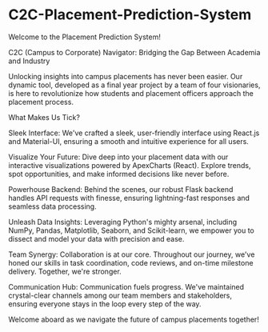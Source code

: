 # C2C-Placement-Prediction-System

Welcome to the Placement Prediction System!

C2C (Campus to Corporate) Navigator: Bridging the Gap Between Academia and Industry

Unlocking insights into campus placements has never been easier. Our dynamic tool, developed as a final year project by a team of four visionaries, is here to revolutionize how students and placement officers approach the placement process.

What Makes Us Tick?

Sleek Interface: We've crafted a sleek, user-friendly interface using React.js and Material-UI, ensuring a smooth and intuitive experience for all users.

Visualize Your Future: Dive deep into your placement data with our interactive visualizations powered by ApexCharts (React). Explore trends, spot opportunities, and make informed decisions like never before.

Powerhouse Backend: Behind the scenes, our robust Flask backend handles API requests with finesse, ensuring lightning-fast responses and seamless data processing.

Unleash Data Insights: Leveraging Python's mighty arsenal, including NumPy, Pandas, Matplotlib, Seaborn, and Scikit-learn, we empower you to dissect and model your data with precision and ease.

Team Synergy: Collaboration is at our core. Throughout our journey, we've honed our skills in task coordination, code reviews, and on-time milestone delivery. Together, we're stronger.

Communication Hub: Communication fuels progress. We've maintained crystal-clear channels among our team members and stakeholders, ensuring everyone stays in the loop every step of the way.

Welcome aboard as we navigate the future of campus placements together!
